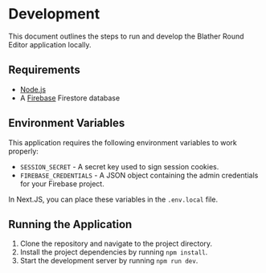 # Development

This document outlines the steps to run and develop the Blather Round Editor application locally.

## Requirements

- [Node.js](https://nodejs.org/)
- A [Firebase](https://firebase.google.com/) Firestore database

## Environment Variables

This application requires the following environment variables to work properly:

- `SESSION_SECRET` - A secret key used to sign session cookies.
- `FIREBASE_CREDENTIALS` - A JSON object containing the admin credentials for your Firebase project.

In Next.JS, you can place these variables in the `.env.local` file.

## Running the Application

1. Clone the repository and navigate to the project directory.
2. Install the project dependencies by running `npm install`.
3. Start the development server by running `npm run dev`.

